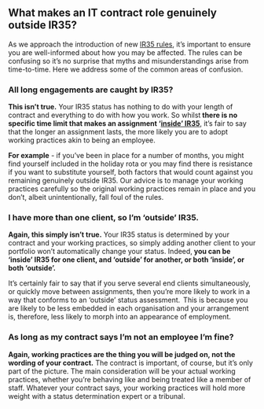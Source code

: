 <h2>What makes an IT contract role genuinely outside IR35?</h2>
As we approach the introduction of new <a href="https://cleveraccounts.com/blog/ir35/what-is-ir35-inside-or-outside" target="_blank" rel="noopener noreferrer" title="What are the IR35 rules?">IR35 rules</a>, it’s important to ensure you are well-informed about how you may be affected. The rules can be confusing so it’s no surprise that myths and misunderstandings arise from time-to-time. Here we address some of the common areas of confusion.
<h3>All long engagements are caught by IR35?</h3>
<strong>This isn’t true.</strong>
Your IR35 status has nothing to do with your length of contract and everything to do with how you work. So whilst<strong> there is no specific time limit that makes an assignment ‘<a href="https://cleveraccounts.com/blog/ir35/contract-inside-ir35" target="_blank" rel="noopener noreferrer" title="What should you do if your contract is Inside IR35? ">inside’ IR35</a></strong>, it’s fair to say that the longer an assignment lasts, the more likely you are to adopt working practices akin to being an employee.

<strong>For example</strong> - if you’ve been in place for a number of months, you might find yourself included in the holiday rota or you may find there is resistance if you want to substitute yourself, both factors that would count against you remaining genuinely outside IR35. Our advice is to manage your working practices carefully so the original working practices remain in place and you don’t, albeit unintentionally, fall foul of the rules.
<h3>I have more than one client, so I’m ‘outside’ IR35.</h3>
<strong>Again, this simply isn’t true.</strong> Your IR35 status is determined by your contract and your working practices, so simply adding another client to your portfolio won’t automatically change your status. Indeed,<strong> you can be ‘inside’ IR35 for one client, and ‘outside’ for another, or both ‘inside’, or both ‘outside’. </strong>

It’s certainly fair to say that if you serve several end clients simultaneously, or quickly move between assignments, then you’re more likely to work in a way that conforms to an ‘outside’ status assessment.  This is because you are likely to be less embedded in each organisation and your arrangement is, therefore, less likely to morph into an appearance of employment.
<h3>As long as my contract says I’m not an employee I’m fine?</h3>
<strong>Again, working practices are the thing you will be judged on, not the wording of your contract.</strong> The contract is important, of course, but it’s only part of the picture. The main consideration will be your actual working practices, whether you’re behaving like and being treated like a member of staff. Whatever your contract says, your working practices will hold more weight with a status determination expert or a tribunal.
